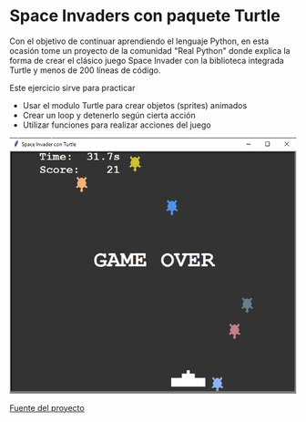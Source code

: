 # Space Invaders con paquete Turtle

Con el objetivo de continuar aprendiendo el lenguaje Python, en esta ocasión tome un proyecto de la comunidad
"Real Python" donde explica la forma de crear el clásico juego Space Invader con la biblioteca integrada Turtle y menos de 200 líneas de código.

Este ejercicio sirve para practicar
    
- Usar el modulo Turtle para crear objetos (sprites) animados
- Crear un loop y detenerlo según cierta acción
- Utilizar funciones para realizar acciones del juego


!["Space invader game over"](image_go.PNG)

[Fuente del proyecto](https://realpython.com/build-python-turtle-game-space-invaders-clone/#step-7-add-a-timer-and-a-score)